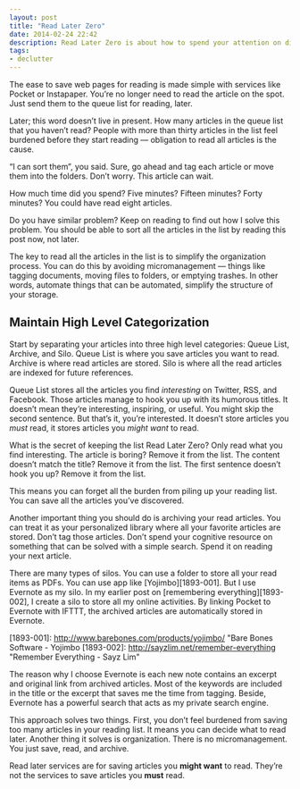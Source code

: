 ```yaml
---
layout: post
title: "Read Later Zero"
date: 2014-02-24 22:42
description: Read Later Zero is about how to spend your attention on discovery and importantly, reading.
tags:
- declutter
---
```


The ease to save web pages for reading is made simple with services like Pocket or Instapaper. You’re no longer need to read the article on the spot. Just send them to the queue list for reading, later.

Later; this word doesn’t live in present. How many articles in the queue list that you haven’t read? People with more than thirty articles in the list feel burdened before they start reading — obligation to read all articles is the cause.

“I can sort them”, you said.  Sure, go ahead and tag each article or move them into the folders.  Don’t worry. This article can wait.

How much time did you spend? Five minutes? Fifteen minutes? Forty minutes?  You could have read eight articles.

Do you have similar problem? Keep on reading to find out how I solve this problem. You should be able to sort all the articles in the list by reading this post now, not later.

The key to read all the articles in the list is to simplify the organization process. You can do this by avoiding micromanagement — things like tagging documents, moving files to folders, or emptying trashes. In other words, automate things that can be automated, simplify the structure of your storage. 

## Maintain High Level Categorization

Start by separating your articles into three high level categories: Queue List, Archive, and Silo. Queue List is where you save articles you want to read. Archive is where read articles are stored. Silo is where all the read articles are indexed for future references.

Queue List stores all the articles you find _interesting_ on Twitter, RSS, and Facebook. Those articles manage to hook you up with its humorous titles. It doesn’t mean they’re interesting, inspiring, or useful. You might skip the second sentence. But that’s it, you’re interested. It doesn’t store articles you _must_ read, it stores articles you _might want_ to read.

What is the secret of keeping the list Read Later Zero? Only read what you find interesting. The article is boring? Remove it from the list. The content doesn’t match the title? Remove it from the list. The first sentence doesn’t hook you up? Remove it from the list.

This means you can forget all the burden from piling up your reading list. You can save all the articles you’ve discovered.

Another important thing you should do is archiving your read articles. You can treat it as your personalized library where all your favorite articles are stored. Don’t tag those articles. Don’t spend your cognitive resource on something that can be solved with a simple search. Spend it on reading your next article.

There are many types of silos. You can use a folder to store all your read items as PDFs. You can use app like [Yojimbo][1893-001]. But I use Evernote as my silo.  In my earlier post on [remembering everything][1893-002], I create a silo to store all my online activities. By linking Pocket to Evernote with IFTTT, the archived articles are automatically stored in Evernote.

[1893-001]: http://www.barebones.com/products/yojimbo/ "Bare Bones Software - Yojimbo
[1893-002]: http://sayzlim.net/remember-everything "Remember Everything - Sayz Lim"

The reason why I choose Evernote is each new note contains an excerpt and original link from archived articles. Most of the keywords are included in the title or the excerpt that saves me the time from tagging. Beside, Evernote has a powerful search that acts as my private search engine. 

This approach solves two things. First, you don’t feel burdened from saving too many articles in your reading list. It means you can decide what to read later. Another thing it solves is organization. There is no micromanagement. You just save, read, and archive.

Read later services are for saving articles you **might want** to read. They’re not the services to save articles you **must** read.